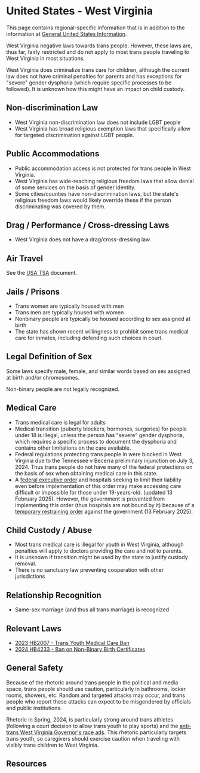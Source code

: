 # United States - West Virginia

This page contains regional-specific information that is in addition to
the information at [General United States
Information](notes/usa-general.md).

West Virginia negative laws towards trans people. However, these laws
are, thus far, fairly restricted and do not apply to most
trans people traveling to West Virginia in most situations.

West Virginia does criminalize trans care for children, although the current
law does not have criminal penalties for parents and has exceptions for
"severe" gender dysphoria (which require specific processes to be
followed).  It is unknown how this might have an impact on child custody.

## Non-discrimination Law

 * West Virginia non-discrimination law does not include LGBT people
 * West Virginia has broad religious exemption laws that specifically
   allow for targeted discrimination against LGBT people.

## Public Accommodations

 * Public accommodation access is not protected for trans people in
   West Virginia.
 * West Virginia has wide-reaching religious freedom laws that allow denial of
   some services on the basis of gender identity.
 * Some cities/counties have non-discrimination laws, but the state's
   religious freedom laws would likely override these if the person
   discriminating was covered by them.

## Drag / Performance / Cross-dressing Laws

 * West Virginia does not have a drag/cross-dressing law.

## Air Travel

See the [USA TSA](notes/tsa.md) document.

## Jails / Prisons

 * Trans women are typically housed with men
 * Trans men are typically housed with women
 * Nonbinary people are typically be housed according to sex
   assigned at birth
 * The state has shown recent willingness to prohibit some trans medical
   care for inmates, including defending such choices in court.

## Legal Definition of Sex

Some laws specify male, female, and similar words based on sex assigned
at birth and/or chromosomes.

Non-binary people are not legally recognized.

## Medical Care

 * Trans medical care is legal for adults
 * Medical transition (puberty blockers, hormones, surgeries) for people
   under 18 is illegal, unless the person has "severe" gender dysphoria,
   which requires a specific process to document the dysphoria and
   contains other limitations on the care available.
 * Federal regulations protecting trans people in were blocked in
   West Virginia due to the Tennessee v Becerra preliminary injunction on
   July 3, 2024. Thus trans people do not have many of the federal
   protections on the basis of sex when obtaining medical care in this
   state.
 * A [federal executive
   order](https://www.whitehouse.gov/presidential-actions/2025/01/protecting-children-from-chemical-and-surgical-mutilation/)
   and hospitals seeking to limit their liability even before
   implementation of this order may make accessing care difficult or
   impossible for those under 19-years-old. (updated 13 February 2025).
   However, the government is prevented from implementing this order
   (thus hospitals are not bound by it) because of a [temporary
   restraining
   order](https://assets.aclu.org/live/uploads/2025/02/093114651219.pdf)
   against the government (13 February 2025).

## Child Custody / Abuse

 * Most trans medical care is illegal for youth in West Virginia, although
   penalties will apply to doctors providing the care and not to parents.
 * It is unknown if transition might be used by the state to justify
   custody removal.
 * There is no sanctuary law preventing cooperation with other
   jurisdictions
 
## Relationship Recognition

 * Same-sex marriage (and thus all trans marriage) is recognized

## Relevant Laws

 * [2023 HB2007 - Trans Youth Medical Care Ban](https://legiscan.com/WV/text/HB2007/id/2748657)
 * [2024 HB4233 - Ban on Non-Binary Birth Certificates](https://www.wvlegislature.gov/Bill_Status/bills_text.cfm?billdoc=hb4233%20sub%20enr.htm&yr=2024&sesstype=RS&billtype=B&houseorig=H&i=4233)

## General Safety

Because of the rhetoric around trans people in the political and media
space, trans people should use caution, particularly in bathrooms,
locker rooms, showers, etc.  Random and targeted attacks may occur, and
trans people who report these attacks can expect to be misgendered by
officials and public institutions.

Rhetoric in Spring, 2024, is particularly strong around trans athletes
(following a court decision to allow trans youth to play sports) and the
[anti-trans West Virginia Governor's race
ads](https://wvpublic.org/w-va-gubernatorial-campaign-attack-ads-vilify-transgender-children/).
This rhetoric particularly targets trans youth, so caregivers should
exercise caution when traveling with visibly trans children to West
Virginia.

## Resources

